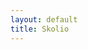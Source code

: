 ```yaml
---
layout: default
title: Skolio
---
```

<!-- Template file: replace this comment with the site body. TAG_EXCLUDED_FILE -->